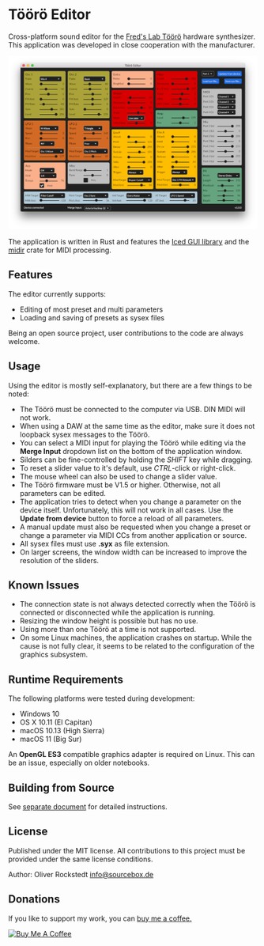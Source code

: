 # Töörö Editor

Cross-platform sound editor for the [Fred's Lab Töörö](https://fredslab.net/en/tooro-module.php) hardware synthesizer. This application was developed in close cooperation with the manufacturer.

![Screenshot](screenshot.png)

The application is written in Rust and features the [Iced GUI library](https://github.com/hecrj/iced) and the [midir](https://github.com/Boddlnagg/midir) crate for MIDI processing.

## Features

The editor currently supports:

- Editing of most preset and multi parameters
- Loading and saving of presets as sysex files

Being an open source project, user contributions to the code are always welcome.

## Usage

Using the editor is mostly self-explanatory, but there are a few things to be noted:

- The Töörö must be connected to the computer via USB. DIN MIDI will not work.
- When using a DAW at the same time as the editor, make sure it does not loopback sysex messages to the Töörö.
- You can select a MIDI input for playing the Töörö while editing via the **Merge Input** dropdown list on the bottom of the application window.
- Silders can be fine-controlled by holding the *SHIFT* key while dragging.
- To reset a slider value to it's default, use *CTRL*-click or right-click.
- The mouse wheel can also be used to change a slider value.
- The Töörö firmware must be V1.5 or higher. Otherwise, not all parameters can be edited.
- The application tries to detect when you change a parameter on the device itself. Unfortunately, this will not work in all cases. Use the **Update from device** button to force a reload of all parameters.
- A manual update must also be requested when you change a preset or change a parameter via MIDI CCs from another application or source.
- All sysex files must use **.syx** as file extension.
- On larger screens, the window width can be increased to improve the resolution of the sliders.

## Known Issues

- The connection state is not always detected correctly when the Töörö is connected or disconnected while the application is running.
- Resizing the window height is possible but has no use.
- Using more than one Töörö at a time is not supported.
- On some Linux machines, the application crashes on startup. While the cause is not fully clear, it seems to be related to the configuration of the graphics subsystem.

## Runtime Requirements

The following platforms were tested during development:

- Windows 10
- OS X 10.11 (El Capitan)
- macOS 10.13 (High Sierra)
- macOS 11 (Big Sur)

An **OpenGL ES3** compatible graphics adapter is required on Linux. This can be an issue, especially on older notebooks.

## Building from Source

See [separate document](BUILDING.md) for detailed instructions.

## License

Published under the MIT license. All contributions to this project must be provided under the same license conditions.

Author: Oliver Rockstedt <info@sourcebox.de>

## Donations

If you like to support my work, you can [buy me a
coffee.](https://www.buymeacoffee.com/sourcebox)

<a href="https://www.buymeacoffee.com/sourcebox" target="_blank"><img src="https://cdn.buymeacoffee.com/buttons/default-orange.png" alt="Buy Me A Coffee" height="41" width="174"></a>

